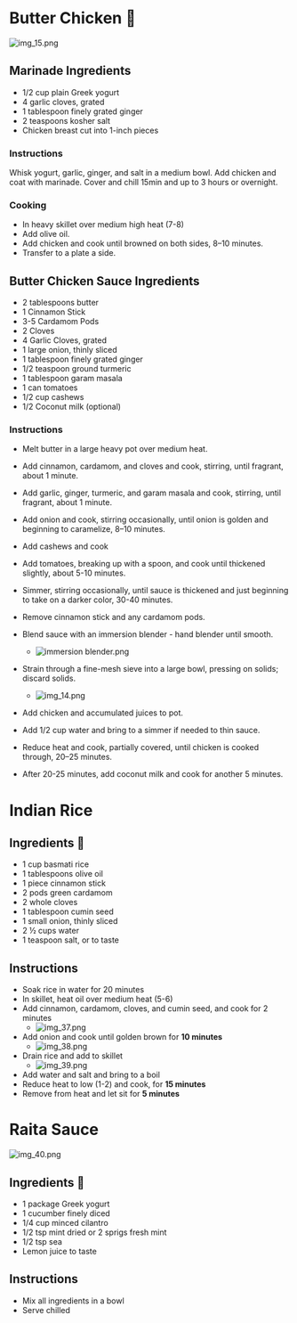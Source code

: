 # Butter Chicken 🧈

![img_15.png](img_15.png ':size=300')

## Marinade Ingredients

- 1/2 cup plain Greek yogurt
- 4 garlic cloves, grated
- 1 tablespoon finely grated ginger
- 2 teaspoons kosher salt
- Chicken breast cut into 1-inch pieces

### Instructions

Whisk yogurt, garlic, ginger, and salt in a medium bowl.
Add chicken and coat with marinade.
Cover and chill 15min and up to 3 hours or overnight.

### Cooking

- In heavy skillet over medium high heat (7-8)
- Add olive oil.
- Add chicken and cook until browned on both sides, 8–10 minutes.
- Transfer to a plate a side.

## Butter Chicken Sauce Ingredients

- 2 tablespoons butter
- 1 Cinnamon Stick
- 3-5 Cardamom Pods
- 2 Cloves
- 4 Garlic Cloves, grated
- 1 large onion, thinly sliced
- 1 tablespoon finely grated ginger
- 1/2 teaspoon ground turmeric
- 1 tablespoon garam masala
- 1 can tomatoes
- 1/2 cup cashews
- 1/2 Coconut milk (optional)

### Instructions

- Melt butter in a large heavy pot over medium heat.
- Add cinnamon, cardamom, and cloves and cook, stirring, until fragrant, about 1 minute.
- Add garlic, ginger, turmeric, and garam masala and cook, stirring, until fragrant, about 1 minute.
- Add onion and cook, stirring occasionally, until onion is golden and beginning to caramelize, 8–10 minutes.
- Add cashews and cook
- Add tomatoes, breaking up with a spoon, and cook until thickened slightly, about 5-10 minutes.
- Simmer, stirring occasionally, until sauce is thickened and just beginning to take on a darker color, 30-40 minutes.
- Remove cinnamon stick and any cardamom pods.
- Blend sauce with an immersion blender - hand blender until smooth.
    - ![immersion blender.png](images%2Fimmersion%20blender.png ':size=200')
- Strain through a fine-mesh sieve into a large bowl, pressing on solids; discard solids.
    - ![img_14.png](img_14.png ':size=300')

- Add chicken and accumulated juices to pot.
- Add 1/2 cup water and bring to a simmer if needed to thin sauce.
- Reduce heat and cook, partially covered, until chicken is cooked through, 20–25 minutes.
- After 20-25 minutes, add coconut milk and cook for another 5 minutes.

# Indian Rice

## Ingredients 📝

- 1 cup basmati rice
- 1 tablespoons olive oil
- 1 piece cinnamon stick
- 2 pods green cardamom
- 2 whole cloves
- 1 tablespoon cumin seed
- 1 small onion, thinly sliced
- 2 ½ cups water
- 1 teaspoon salt, or to taste

## Instructions

- Soak rice in water for 20 minutes
- In skillet, heat oil over medium heat (5-6)
- Add cinnamon, cardamom, cloves, and cumin seed, and cook for 2 minutes
    - ![img_37.png](img_37.png ':size=200')
- Add onion and cook until golden brown for **10 minutes**
    - ![img_38.png](img_38.png ':size=200')
- Drain rice and add to skillet
    - ![img_39.png](img_39.png ':size=200')
- Add water and salt and bring to a boil
- Reduce heat to low (1-2) and cook, for **15 minutes**
- Remove from heat and let sit for **5 minutes**

# Raita Sauce

![img_40.png](img_40.png ':size=300')

## Ingredients 📝

- 1 package Greek yogurt
- 1 cucumber finely diced
- 1/4 cup minced cilantro
- 1/2 tsp mint dried or 2 sprigs fresh mint
- 1/2 tsp sea
- Lemon juice to taste

## Instructions

- Mix all ingredients in a bowl
- Serve chilled

